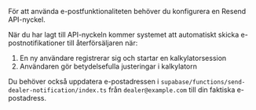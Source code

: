 För att använda e-postfunktionaliteten behöver du konfigurera en Resend API-nyckel.

<lov-actions>
  <lov-secret-form name="RESEND_API_KEY"></lov-secret-form>
</lov-actions>

När du har lagt till API-nyckeln kommer systemet att automatiskt skicka e-postnotifikationer till återförsäljaren när:
1. En ny användare registrerar sig och startar en kalkylatorsession
2. Användaren gör betydelsefulla justeringar i kalkylatorn

Du behöver också uppdatera e-postadressen i `supabase/functions/send-dealer-notification/index.ts` från `dealer@example.com` till din faktiska e-postadress.